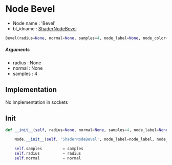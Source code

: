 # Node Bevel

- Node name : 'Bevel'
- bl_idname : [ShaderNodeBevel](https://docs.blender.org/api/current/bpy.types.ShaderNodeBevel.html)


``` python
Bevel(radius=None, normal=None, samples=4, node_label=None, node_color=None)
```
##### Arguments

- radius : None
- normal : None
- samples : 4

## Implementation

No implementation in sockets

## Init

``` python
def __init__(self, radius=None, normal=None, samples=4, node_label=None, node_color=None):

    Node.__init__(self, 'ShaderNodeBevel', node_label=node_label, node_color=node_color)

    self.samples         = samples
    self.radius          = radius
    self.normal          = normal
```
